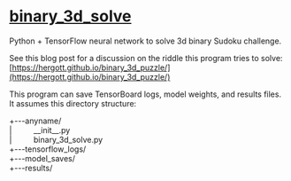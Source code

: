 # [binary_3d_solve](https://hergott.github.io/binary_3d_solve/)
Python + TensorFlow neural network to solve 3d binary Sudoku challenge.

See this blog post for a discussion on the riddle this program tries to solve:
[https://hergott.github.io/binary_3d_puzzle/](https://hergott.github.io/binary_3d_puzzle/)

This program can save TensorBoard logs, model weights, and results files. It assumes this directory structure:

+---anyname/<br/>
|&nbsp;&nbsp;&nbsp;&nbsp;&nbsp;&nbsp;&nbsp;&nbsp;&nbsp;&nbsp;&#95;&#95;init&#95;&#95;.py<br/>
|&nbsp;&nbsp;&nbsp;&nbsp;&nbsp;&nbsp;&nbsp;&nbsp;&nbsp;&nbsp;binary_3d_solve.py<br/>
+---tensorflow_logs/<br/>
+---model_saves/<br/>
+---results/<br/>
<br/>



